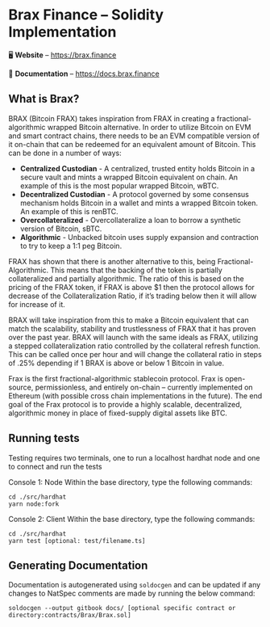 # Brax Finance – Solidity Implementation

<!-- <p align="center">
  <img width="200" height="200" src="https://i.ibb.co/9HHVcGV/frax-logo.png">
</p> -->

<p align="center">

🖥 **Website** – https://brax.finance

📖 **Documentation** – https://docs.brax.finance

<!-- 📲 **Telegram** – https://t.me/fraxfinance -->

</p>

## What is Brax?

BRAX (Bitcoin FRAX) takes inspiration from FRAX in creating a fractional-algorithmic wrapped Bitcoin alternative. In order to utilize Bitcoin on EVM and smart contract chains, there needs to be an EVM compatible version of it on-chain that can be redeemed for an equivalent amount of Bitcoin. This can be done in a number of ways:

-   **Centralized Custodian** - A centralized, trusted entity holds Bitcoin in a secure vault and mints a wrapped Bitcoin equivalent on chain. An example of this is the most popular wrapped Bitcoin, wBTC.
-   **Decentralized Custodian** - A protocol governed by some consensus mechanism holds Bitcoin in a wallet and mints a wrapped Bitcoin token. An example of this is renBTC.
-   **Overcollateralized** - Overcollateralize a loan to borrow a synthetic version of Bitcoin, sBTC.
-   **Algorithmic** - Unbacked bitcoin uses supply expansion and contraction to try to keep a 1:1 peg Bitcoin.

FRAX has shown that there is another alternative to this, being Fractional-Algorithmic. This means that the backing of the token is partially collateralized and partially algorithmic. The ratio of this is based on the pricing of the FRAX token, if FRAX is above $1 then the protocol allows for decrease of the Collateralization Ratio, if it’s trading below then it will allow for increase of it.

BRAX will take inspiration from this to make a Bitcoin equivalent that can match the scalability, stability and trustlessness of FRAX that it has proven over the past year. BRAX will launch with the same ideals as FRAX, utilizing a stepped collateralization ratio controlled by the collateral refresh function. This can be called once per hour and will change the collateral ratio in steps of .25% depending if 1 BRAX is above or below 1 Bitcoin in value.

Frax is the first fractional-algorithmic stablecoin protocol. Frax is open-source, permissionless, and entirely on-chain – currently implemented on Ethereum (with possible cross chain implementations in the future). The end goal of the Frax protocol is to provide a highly scalable, decentralized, algorithmic money in place of fixed-supply digital assets like BTC.

## Running tests

Testing requires two terminals, one to run a localhost hardhat node and one to connect and run the tests

Console 1: Node
Within the base directory, type the following commands:
```
cd ./src/hardhat
yarn node:fork
```

Console 2: Client
Within the base directory, type the following commands:
```
cd ./src/hardhat
yarn test [optional: test/filename.ts]
```


## Generating Documentation
Documentation is autogenerated using `soldocgen` and can be updated if any changes to NatSpec comments are made by running the below command:
```
soldocgen --output gitbook docs/ [optional specific contract or directory:contracts/Brax/Brax.sol]
```